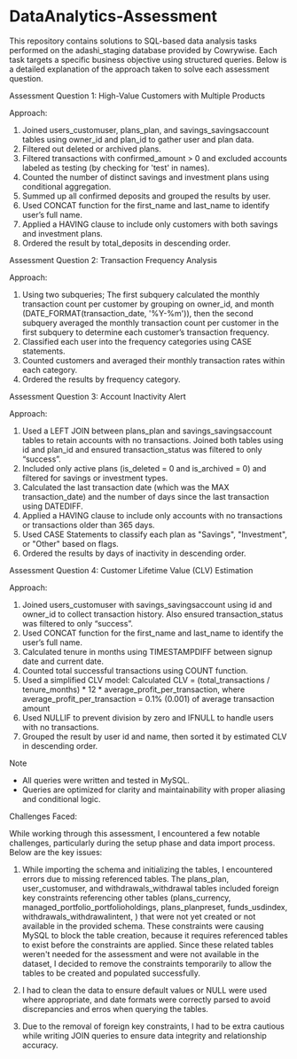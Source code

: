 # DataAnalytics-Assessment

This repository contains solutions to SQL-based data analysis tasks performed on the adashi_staging database provided by Cowrywise. Each task targets a specific business objective using structured queries. Below is a detailed explanation of the approach taken to solve each assessment question.

Assessment Question 1: High-Value Customers with Multiple Products

Approach:
1. Joined users_customuser, plans_plan, and savings_savingsaccount tables using owner_id and plan_id to gather user and plan data.
2. Filtered out deleted or archived plans.
3. Filtered transactions with confirmed_amount > 0 and excluded accounts labeled as testing (by checking for 'test' in names).
4. Counted the number of distinct savings and investment plans using conditional aggregation.
5. Summed up all confirmed deposits and grouped the results by user.
6. Used CONCAT function for the first_name and last_name to identify user’s full name.
7. Applied a HAVING clause to include only customers with both savings and investment plans.
8. Ordered the result by total_deposits in descending order.


Assessment Question 2: Transaction Frequency Analysis

Approach:
1. Using two subqueries;
   The first subquery calculated the monthly transaction count per customer by grouping on owner_id, and month (DATE_FORMAT(transaction_date, '%Y-%m')), then
   the second subquery averaged the monthly transaction count per customer in the first subquery to determine each customer’s transaction frequency.
2. Classified each user into the frequency categories using CASE statements.
3. Counted customers and averaged their monthly transaction rates within each category.
4. Ordered the results by frequency category.


Assessment Question 3: Account Inactivity Alert

Approach:
1. Used a LEFT JOIN between plans_plan and savings_savingsaccount tables to retain accounts with no transactions. Joined both tables using id and plan_id and ensured transaction_status was filtered to only “success”.
2. Included only active plans (is_deleted = 0 and is_archived = 0) and filtered for savings or investment types.
3. Calculated the last transaction date (which was the MAX transaction_date) and the number of days since the last transaction using DATEDIFF.
4. Applied a HAVING clause to include only accounts with no transactions or transactions older than 365 days.
5. Used CASE Statements to classify each plan as "Savings", "Investment", or "Other" based on flags.
6. Ordered the results by days of inactivity in descending order.


Assessment Question 4: Customer Lifetime Value (CLV) Estimation

Approach:
1. Joined users_customuser with savings_savingsaccount using id and owner_id  to collect transaction history. Also ensured transaction_status was filtered to only “success”.
2. Used CONCAT function for the first_name and last_name to identify the user’s full name.
3. Calculated tenure in months using TIMESTAMPDIFF between signup date and current date.
4. Counted total successful transactions using COUNT function.
5. Used a simplified CLV model: Calculated CLV = (total_transactions / tenure_months) * 12 * average_profit_per_transaction, where average_profit_per_transaction = 0.1% (0.001) of average transaction amount
6. Used NULLIF to prevent division by zero and IFNULL to handle users with no transactions.
7. Grouped the result by user id and name, then sorted it by estimated CLV in descending order.




Note
- All queries were written and tested in MySQL.
- Queries are optimized for clarity and maintainability with proper aliasing and conditional logic.




Challenges Faced:

While working through this assessment, I encountered a few notable challenges, particularly during the setup phase and data import process. Below are the key issues:

1. While importing the schema and initializing the tables, I encountered errors due to missing referenced tables. The plans_plan, user_customuser, and withdrawals_withdrawal tables included foreign key constraints referencing other tables (plans_currency, managed_portfolio_portfolioholdings, plans_planpreset, funds_usdindex, withdrawals_withdrawalintent, ) that were not yet created or not available in the provided schema.
These constraints were causing MySQL to block the table creation, because it requires referenced tables to exist before the constraints are applied. Since these related tables weren't needed for the assessment and were not available in the dataset, I decided to remove the constraints temporarily to allow the tables to be created and populated successfully.

2. I had to clean the data to ensure default values or NULL were used where appropriate, and date formats were correctly parsed to avoid discrepancies and erros when querying the tables.

3. Due to the removal of foreign key constraints, I had to be extra cautious while writing JOIN queries to ensure data integrity and relationship accuracy. 

 
